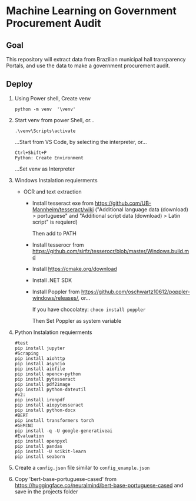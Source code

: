 # Machine Learning on Government Procurement Audit
## Goal
 This repository will extract data from Brazilian municipal hall transparency Portals, and use the data to make a government procurement audit.

## Deploy

1. Using Power shell, Create venv
    ```
    python -m venv  '\venv'
    ```

2. Start venv from power Shell, or...
    ```
    .\venv\Scripts\activate
    ```

    ...Start from VS Code, by selecting the interpreter, or...
    ```
    Ctrl+Shift+P
    Python: Create Environment 
    ```
    ...Set venv as Interpreter

3. Windows Instalation requierments
    * OCR and text extraction
        * Install tesseract exe from https://github.com/UB-Mannheim/tesseract/wiki ("Additional language data (download) > portuguese" and "Additional script data (download) > Latin script" is requierd)
            
            Then add to PATH
        * Install tesserocr from https://github.com/sirfz/tesserocr/blob/master/Windows.build.md
        * Install https://cmake.org/download
        * Install .NET SDK
        * Install Poppler from https://github.com/oschwartz10612/poppler-windows/releases/, or...
            
            If you have chocolatey: ```choco install poppler```
            
            Then Set Poppler as system variable
4. Python Instalation requierments
    ```
    #test
    pip install jupyter
    #Scraping
    pip install aiohttp
    pip install asyncio
    pip install aiofile
    pip install opencv-python
    pip install pytesseract
    pip install pdf2image
    pip install python-dateutil
    #v2:
    pip install ironpdf 
    pip install aiopytesseract
    pip install python-docx 
    #BERT
    pip install transformers torch
    #GEMINI
    pip install -q -U google-generativeai
    #Evaluation
    pip install openpyxl
    pip install pandas
    pip install -U scikit-learn
    pip install seaborn
    ```

5. Create a ```config.json``` file similar to ```config_example.json```
6. Copy 'bert-base-portuguese-cased' from https://huggingface.co/neuralmind/bert-base-portuguese-cased and save in the projects folder